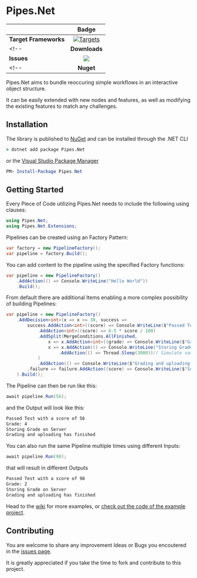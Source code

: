# Pipes.Net

||Badge|
|------|:------:|
|**Target Frameworks**|[![Targets](https://img.shields.io/badge/.NET%20-7-green.svg)](https://learn.microsoft.com/en-us/dotnet/core/introduction)|
<!-- |**Downloads**|[![](https://img.shields.io/nuget/dt/VkNet.svg)](https://www.nuget.org/packages/VkNet/)|
|**Issues**|[![](https://img.shields.io/github/issues/VkNet/Vk.svg)](https://github.com/vknet/vk/issues)| -->
<!-- |**Nuget**|[![](http://img.shields.io/nuget/v/VkNet.svg)](http://www.nuget.org/packages/VkNet) -->

Pipes.Net aims to bundle reoccuring simple workflows in an interactive object structure.

It can be easily extended with new nodes and features, as well as modifying the existing features to match any challenges.


## Installation

The library is published to [NuGet](https://www.nuget.org/packages/Pipes.Net/0.1.0) and can be installed through the .NET CLI

```bat
> dotnet add package Pipes.Net
```

or the [Visual Studio Package Manager](http://docs.nuget.org/docs/start-here/using-the-package-manager-console)

```powershell
PM> Install-Package Pipes.Net
```

## Getting Started

Every Piece of Code utilizing Pipes.Net needs to include the following using clauses:

```csharp
using Pipes.Net;
using Pipes.Net.Extensions;
```

Pipelines can be created using an Factory Pattern:

```csharp
var factory = new PipelineFactory();
var pipeline = factory.Build();
```

You can add content to the pipeline using the specified Factory functions:

```csharp
var pipeline = new PipelineFactory()
    .AddAction(() => Console.WriteLine("Hello World"))
    .Build();
```

From default there are additional Items enabling a more complex possibility of building Pipelines:

```csharp
var pipeline = new PipelineFactory()
    .AddDecision<int>(x => x >= 30, success => 
        success.AddAction<int>((score) => Console.WriteLine($"Passed Test with a score of {score}"))
            .AddAction<int>((score) => 6-5 * score / 100)
            .AddSplit(MergeConditions.AllFinished,
                x => x.AddAction<int>((grade) => Console.WriteLine($"Grade: {grade}")),
                x => x.AddAction(() => Console.WriteLine("Storing Grade on Server"))
                    .AddAction(() => Thread.Sleep(3000))// Simulate some sort of Time consuming Action                    
            )
            .AddAction(() => Console.WriteLine($"Grading and uploading has finished"))
        ,failure => failure.AddAction((score) => Console.WriteLine($"Score of {score} does not qualify as a passing score"))
    ).Build();      
```

The Pipeline can then be run like this:

```csharp
await pipeline.Run(56);
```

and the Output will look like this:

```bat
Passed Test with a score of 56
Grade: 4
Storing Grade on Server
Grading and uploading has finished
```

You can also run the same Pipeline multiple times using different Inputs:

```csharp
await pipeline.Run(98);
```

that will result in different Outputs

```bat
Passed Test with a score of 98
Grade: 2
Storing Grade on Server
Grading and uploading has finished
```

Head to the [wiki](https://github.com/playunits/Pipes.Net/wiki) for more examples, or [check out the code of the example project](https://github.com/playunits/Pipes.Net/tree/master/src/Pipes.Net.Example).

## Contributing
You are welcome to share any improvement Ideas or Bugs you encoutered in the [issues page](https://github.com/playunits/Pipes.Net/issues/new).

It is greatly appreciated if you take the time to fork and contribute to this project.